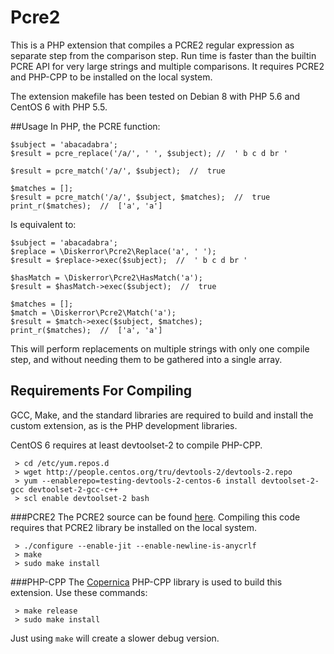 # Pcre2
This is a PHP extension that compiles a PCRE2 regular expression as separate step from the comparison step. Run time is faster than the builtin PCRE API for very large strings and multiple comparisons. It requires PCRE2 and PHP-CPP to be installed on the local system.

The extension makefile has been tested on Debian 8 with PHP 5.6 and CentOS 6 with PHP 5.5.

##Usage
In PHP, the PCRE function:
```
$subject = 'abacadabra';
$result = pcre_replace('/a/', ' ', $subject); //  ' b c d br '

$result = pcre_match('/a/', $subject);  //  true

$matches = [];
$result = pcre_match('/a/', $subject, $matches);  //  true
print_r($matches);  //  ['a', 'a']
```
Is equivalent to:
```
$subject = 'abacadabra';
$replace = \Diskerror\Pcre2\Replace('a', ' ');
$result = $replace->exec($subject);  //  ' b c d br '

$hasMatch = \Diskerror\Pcre2\HasMatch('a');
$result = $hasMatch->exec($subject);  //  true

$matches = [];
$match = \Diskerror\Pcre2\Match('a');
$result = $match->exec($subject, $matches);
print_r($matches);  //  ['a', 'a']
```
This will perform replacements on multiple strings with only one compile step, and without needing them to be gathered into a single array.

## Requirements For Compiling
GCC, Make, and the standard libraries are required to build and install the custom extension, as is the PHP development libraries.

CentOS 6 requires at least devtoolset-2 to compile PHP-CPP.
```
 > cd /etc/yum.repos.d
 > wget http://people.centos.org/tru/devtools-2/devtools-2.repo
 > yum --enablerepo=testing-devtools-2-centos-6 install devtoolset-2-gcc devtoolset-2-gcc-c++
 > scl enable devtoolset-2 bash
```

###PCRE2
The PCRE2 source can be found [here](http://www.pcre.org). Compiling this code requires that PCRE2 library be installed on the local system.
```
 > ./configure --enable-jit --enable-newline-is-anycrlf
 > make
 > sudo make install
```

###PHP-CPP
The [Copernica](http://www.copernica.com) PHP-CPP library is used to build this extension. Use these commands:
```
 > make release
 > sudo make install
```
Just using ```make``` will create a slower debug version.
